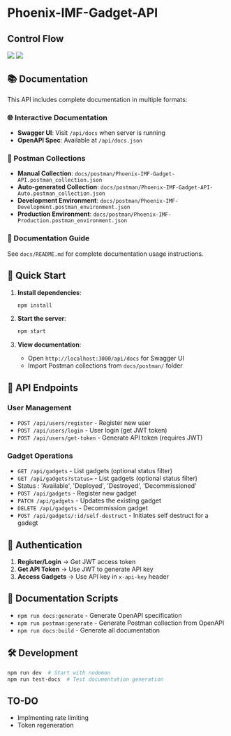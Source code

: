 # Phoenix-IMF-Gadget-API

## Control Flow

<img src="https://raw.githubusercontent.com/gr3edydevel0per/Phoenix-IMF-Gadget-API/refs/heads/master/Assets/controlFlow.png">
<img src="https://raw.githubusercontent.com/gr3edydevel0per/Phoenix-IMF-Gadget-API/refs/heads/master/Assets/tokenGen.png">

## 📚 Documentation

This API includes complete documentation in multiple formats:

### 🌐 Interactive Documentation
- **Swagger UI**: Visit `/api/docs` when server is running
- **OpenAPI Spec**: Available at `/api/docs.json`

### 📮 Postman Collections
- **Manual Collection**: `docs/postman/Phoenix-IMF-Gadget-API.postman_collection.json`
- **Auto-generated Collection**: `docs/postman/Phoenix-IMF-Gadget-API-Auto.postman_collection.json`
- **Development Environment**: `docs/postman/Phoenix-IMF-Development.postman_environment.json`
- **Production Environment**: `docs/postman/Phoenix-IMF-Production.postman_environment.json`

### 📖 Documentation Guide
See `docs/README.md` for complete documentation usage instructions.

## 🚀 Quick Start

1. **Install dependencies**:
   ```bash
   npm install
   ```

2. **Start the server**:
   ```bash
   npm start
   ```

3. **View documentation**:
   - Open `http://localhost:3000/api/docs` for Swagger UI
   - Import Postman collections from `docs/postman/` folder

## 🔧 API Endpoints

### User Management
- `POST /api/users/register` - Register new user
- `POST /api/users/login` - User login (get JWT token)  
- `POST /api/users/get-token` - Generate API token (requires JWT)

### Gadget Operations
- `GET /api/gadgets` - List gadgets (optional status filter)
- `GET /api/gadgets?status=` - List gadgets (optional status filter)
- Status : 'Available', 'Deployed', 'Destroyed', 'Decommissioned'
- `POST /api/gadgets` - Register new gadget
- `PATCH /api/gadgets` - Updates the existing gadget
- `DELETE /api/gadgets` - Decommission gadget
- `POST /api/gadgets/:id/self-destruct` - Initiates self destruct for a gadegt
## 🔐 Authentication

1. **Register/Login** → Get JWT access token
2. **Get API Token** → Use JWT to generate API key
3. **Access Gadgets** → Use API key in `x-api-key` header

## 📝 Documentation Scripts

- `npm run docs:generate` - Generate OpenAPI specification
- `npm run postman:generate` - Generate Postman collection from OpenAPI
- `npm run docs:build` - Generate all documentation

## 🛠 Development

```bash
npm run dev  # Start with nodemon
npm run test-docs  # Test documentation generation
```

## TO-DO
- Implmenting rate limiting
- Token regeneration
